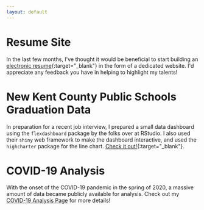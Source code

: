 ```yaml
---
layout: default
---
```


# Resume Site
In the last few months, I've thought it would be beneficial to start building an [electronic resume](https://joseph-ellis.com){:target="_blank"} in the form of a dedicated website. I'd appreciate any feedback you have in helping to highlight my talents!

# New Kent County Public Schools Graduation Data
In preparation for a recent job interview, I prepared a small data dashboard using the `flexdashboard` package by the folks over at RStudio. I also used their `shiny` web framework to make the dashboard interactive, and used the `highcharter` package for the line chart. [Check it out!](https://ellisanalytics.com/shiny/NewKentGraduation/){:target="_blank"}.

# COVID-19 Analysis
With the onset of the COVID-19 pandemic in the spring of 2020, a massive amount of data became publicly available for analysis. Check out my [COVID-19 Analysis Page](/covid/index.md) for more details! 
